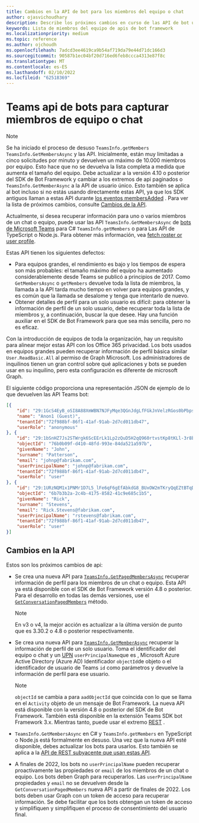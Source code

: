 ```yaml
---
title: Cambios en la API de bot para los miembros del equipo o chat
author: ojasvichoudhary
description: Describe los próximos cambios en curso de las API de bot usadas para recuperar miembros de equipos y chats
keywords: Lista de miembros del equipo de apis de bot framework
ms.localizationpriority: medium
ms.topic: reference
ms.author: ojchoudh
ms.openlocfilehash: 7adcd3ee4619ca9b54af719da79e44d71dc166d3
ms.sourcegitcommit: 90587b1ec04bf20d716ed6feb8ccca4313e87f8c
ms.translationtype: MT
ms.contentlocale: es-ES
ms.lasthandoff: 02/10/2022
ms.locfileid: "62518369"
---
```

# <a name="teams-bot-api-changes-to-fetch-team-or-chat-members"></a>Teams api de bots para capturar miembros de equipo o chat

>[!NOTE]
> Se ha iniciado el proceso de desuso `TeamsInfo.getMembers` `TeamsInfo.GetMembersAsync` y las API. Inicialmente, están muy limitadas a cinco solicitudes por minuto y devuelven un máximo de 10.000 miembros por equipo. Esto hace que no se devuelva la lista completa a medida que aumenta el tamaño del equipo.
> Debe actualizar a la versión 4.10 o posterior del SDK de Bot Framework y cambiar a los extremos de api paginados o `TeamsInfo.GetMemberAsync` a la API de usuario único. Esto también se aplica al bot incluso si no estás usando directamente estas API, ya que los SDK antiguos llaman a estas API durante [los eventos membersAdded](../bots/how-to/conversations/subscribe-to-conversation-events.md#team-members-added) . Para ver la lista de próximos cambios, consulte [Cambios de la API](team-chat-member-api-changes.md#api-changes).

Actualmente, si desea recuperar información para uno o varios miembros de un chat o equipo, puede usar las API `TeamsInfo.GetMembersAsync` de [bots de Microsoft Teams](/microsoftteams/platform/bots/how-to/get-teams-context?tabs=dotnet#fetch-the-roster-or-user-profile) para C# `TeamsInfo.getMembers` o para Las API de TypeScript o Node.js. Para obtener más información, vea [fetch roster or user profile](../bots/how-to/get-teams-context.md#fetch-the-roster-or-user-profile).

Estas API tienen los siguientes defectos:

* Para equipos grandes, el rendimiento es bajo y los tiempos de espera son más probables: el tamaño máximo del equipo ha aumentado considerablemente desde Teams se publicó a principios de 2017. Como `GetMembersAsync` o `getMembers` devuelve toda la lista de miembros, la llamada a la API tarda mucho tiempo en volver para equipos grandes, y es común que la llamada se desalome y tenga que intentarlo de nuevo.
* Obtener detalles de perfil para un solo usuario es difícil: para obtener la información de perfil de un solo usuario, debe recuperar toda la lista de miembros y, a continuación, buscar la que desee. Hay una función auxiliar en el SDK de Bot Framework para que sea más sencilla, pero no es eficaz.

Con la introducción de equipos de toda la organización, hay un requisito para alinear mejor estas API con los Office 365 privacidad. Los bots usados en equipos grandes pueden recuperar información de perfil básica similar `User.ReadBasic.All` al permiso de Graph Microsoft. Los administradores de inquilinos tienen un gran control sobre qué aplicaciones y bots se pueden usar en su inquilino, pero esta configuración es diferente de microsoft Graph.

El siguiente código proporciona una representación JSON de ejemplo de lo que devuelven las API Teams bot:

```json
[{
    "id": "29:1GcS4EyB_oSI8A88XmWBN7NJFyMqe3QGnJdgLfFGkJnVelzRGos0bPbpsfJjcbAD22bmKc4GMbrY2g4JDrrA8vM06X1-cHHle4zOE6U4ttcc",
    "name": "Anon1 (Guest)",
    "tenantId":"72f988bf-86f1-41af-91ab-2d7cd011db47",
    "userRole": "anonymous"
}, {
    "id": "29:1bSnHZ7Js2STWrgk6ScEErLk1Lp2zQuD5H2qQ960rtvstKp8tKLl-3r8b6DoW0QxZimuTxk_kupZ1DBMpvIQQUAZL-PNj0EORDvRZXy8kvWk",
    "objectId": "76b0b09f-d410-48fd-993e-84da521a597b",
    "givenName": "John",
    "surname": "Patterson",
    "email": "johnp@fabrikam.com",
    "userPrincipalName": "johnp@fabrikam.com",
    "tenantId":"72f988bf-86f1-41af-91ab-2d7cd011db47",
    "userRole": "user"
}, {
    "id": "29:1URzNQM1x1PNMr1D7L5_lFe6qF6gEfAbkdG8_BUxOW2mTKryQqEZtBTqDt10-MghkzjYDuUj4KG6nvg5lFAyjOLiGJ4jzhb99WrnI7XKriCs",
    "objectId": "6b7b3b2a-2c4b-4175-8582-41c9e685c1b5",
    "givenName": "Rick",
    "surname": "Stevens",
    "email": "Rick.Stevens@fabrikam.com",
    "userPrincipalName": "rstevens@fabrikam.com",
    "tenantId":"72f988bf-86f1-41af-91ab-2d7cd011db47",
    "userRole": "user"
}]
```

## <a name="api-changes"></a>Cambios en la API

Estos son los próximos cambios de api:

* Se crea una nueva API para [`TeamsInfo.GetPagedMembersAsync`](/microsoftteams/platform/bots/how-to/get-teams-context?tabs=dotnet#fetch-the-roster-or-user-profile) recuperar información de perfil para los miembros de un chat o equipo. Esta API ya está disponible con el SDK de Bot Framework versión 4.8 o posterior. Para el desarrollo en todas las demás versiones, use el [`GetConversationPagedMembers`](/dotnet/api/microsoft.bot.connector.conversationsextensions.getconversationpagedmembersasync?view=botbuilder-dotnet-stable&preserve-view=true) método.

    > [!NOTE]
    > En v3 o v4, la mejor acción es actualizar a la última versión de punto que es 3.30.2 o 4.8 o posterior respectivamente.

* Se crea una nueva API para [`TeamsInfo.GetMemberAsync`](/microsoftteams/platform/bots/how-to/get-teams-context?tabs=dotnet#get-single-member-details) recuperar la información de perfil de un solo usuario. Toma el identificador del equipo o chat y un [UPN](/windows/win32/ad/naming-properties#userprincipalname) `userPrincipalName`que es , Microsoft Azure Active Directory (Azure AD) Identificador `objectId`de objeto o el identificador de usuario de Teams `id` como parámetros y devuelve la información de perfil para ese usuario.

    > [!NOTE]
    > `objectId` se cambia a para `aadObjectId` que coincida con lo que se llama en el `Activity` objeto de un mensaje de Bot Framework. La nueva API está disponible con la versión 4.8 o posterior del SDK de Bot Framework. También está disponible en la extensión Teams SDK bot Framework 3.x. Mientras tanto, puede usar el extremo [REST](/microsoftteams/platform/bots/how-to/get-teams-context?tabs=json#get-single-member-details) .

* `TeamsInfo.GetMembersAsync` en C# y `TeamsInfo.getMembers` en TypeScript o Node.js está formalmente en desuso. Una vez que la nueva API esté disponible, debes actualizar los bots para usarlos. Esto también se aplica a la [API de REST subyacente que usan estas API](/microsoftteams/platform/bots/how-to/get-teams-context?tabs=json#tabpanel_CeZOj-G++Q_json).
* A finales de 2022, los bots no `userPrincipalName` pueden recuperar proactivamente las propiedades or `email` de los miembros de un chat o equipo. Los bots deben Graph para recuperarlos. Las `userPrincipalName` propiedades y `email` no se devuelven desde la `GetConversationPagedMembers` nueva API a partir de finales de 2022. Los bots deben usar Graph con un token de acceso para recuperar información. Se debe facilitar que los bots obtengan un token de acceso y simplifiquen y simplifiquen el proceso de consentimiento del usuario final.
